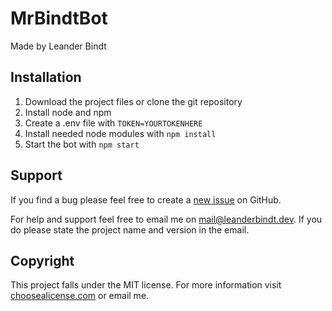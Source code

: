 # MrBindtBot
Made by Leander Bindt

## Installation
1. Download the project files or clone the git repository
2. Install node and npm
3. Create a .env file with `TOKEN=YOURTOKENHERE`
4. Install needed node modules with `npm install`
5. Start the bot with `npm start`

## Support
If you find a bug please feel free to create a [new issue](https://github.com/lalamiko7/mrbindtbot/issues) on GitHub. 

For help and support feel free to email me on [mail@leanderbindt.dev](mailto:mail@leanderbindt.dev).
If you do please state the project name and version in the email.

## Copyright
This project falls under the MIT license. For more information visit [choosealicense.com](https://choosealicense.com/licenses/mit/) or email me.
